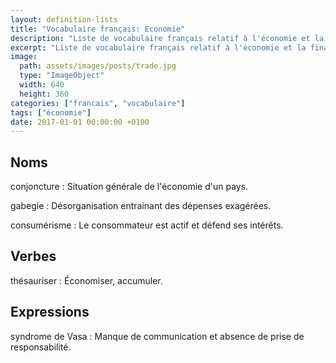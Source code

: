 ```yaml
---
layout: definition-lists
title: "Vocabulaire français: Economie"
description: "Liste de vocabulaire français relatif à l'économie et la finance."
excerpt: "Liste de vocabulaire français relatif à l'économie et la finance."
image:
  path: assets/images/posts/trade.jpg
  type: "ImageObject"
  width: 640
  height: 360
categories: ["francais", "vocabulaire"]
tags: ["économie"]
date: 2017-01-01 00:00:00 +0100
---
```

## Noms

conjoncture
: Situation générale de l'économie d'un pays.

gabegie
: Désorganisation entrainant des dépenses exagérées.

consumérisme
: Le consommateur est actif et défend ses intérêts.


## Verbes

thésauriser
: Économiser, accumuler.


## Expressions

syndrome de Vasa
: Manque de communication et absence de prise de responsabilité.
